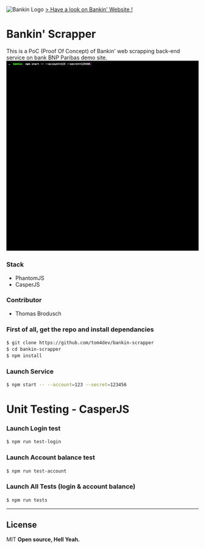 ![Bankin Logo](http://parisfintechforum.com/system/companies/logos/000/000/389/transparent/Logo-Bankin-%281%29.png?1481539240)
[> Have a look on Bankin' Website !](https://bankin.com/)
# Bankin' Scrapper
This is a PoC (Proof Of Concept) of Bankin' web scrapping back-end service on bank BNP Paribas demo site.
![Demo](/images/bankin-scrapper.gif)

### Stack
* PhantomJS
* CasperJS

### Contributor
* Thomas Brodusch 

### First of all, get the repo and install dependancies
```sh
$ git clone https://github.com/tom4dev/bankin-scrapper 
$ cd bankin-scrapper
$ npm install
```

### Launch Service
```sh
$ npm start -- --account=123 --secret=123456
```

# Unit Testing - CasperJS

### Launch Login test 
```sh
$ npm run test-login
```

### Launch Account balance test
```sh
$ npm run test-account
```
### Launch All Tests (login & account balance)
```sh
$ npm run tests
```

-------
License
----
MIT
**Open source, Hell Yeah.**